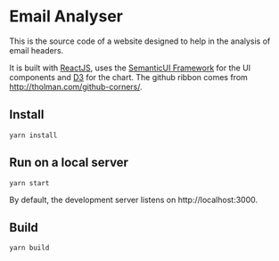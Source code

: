 # Email Analyser

This is the source code of a website designed to help in the analysis of email headers.

It is built with [ReactJS](https://reactjs.org/), uses the [SemanticUI Framework](https://react.semantic-ui.com/) for the UI components and [D3](https://d3js.org) for the chart.
The github ribbon comes from http://tholman.com/github-corners/.

## Install

```shell
yarn install
```

## Run on a local server

```shell
yarn start
```

By default, the development server listens on http://localhost:3000.

## Build

```shell
yarn build
```
